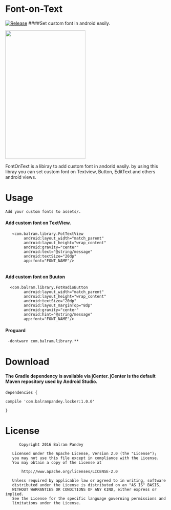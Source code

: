 # Font-on-Text
[![Release](https://img.shields.io/github/release/jitpack/FontOnText.svg?label=Jitpack)](https://jitpack.io/#jitpack/android-example)
####Set custom font in android easily. 

<img align="center" src='https://raw.githubusercontent.com/balrampandey19/FontOnText/master/Screen/img.jpeg' width='250' height='400'/>

FontOnText is a libiray to add custom font in andorid easily. by using this libray you can set custom font on Textview, Button, EditText and others android views.

# Usage
```
Add your custom fonts to assets/.
```

#### Add custom font on TextView.
```
   <com.balram.library.FotTextView
        android:layout_width="match_parent"
        android:layout_height="wrap_content"
        android:gravity="center"
        android:text="@string/message"
        android:textSize="20dp"
        app:font="FONT_NAME"/>
        
```

#### Add custom font on Buuton

```
  <com.balram.library.FotRadioButton
        android:layout_width="match_parent"
        android:layout_height="wrap_content"
        android:textSize="20dp"
        android:layout_marginTop="8dp"
        android:gravity="center"
        android:hint="@string/message"
        app:font="FONT_NAME"/>
```
#### Proguard

```
 -dontwarn com.balram.library.**
```


# Download

#### The Gradle dependency is available via jCenter. jCenter is the default Maven repository used by Android Studio.


```
dependencies {

compile 'com.balrampandey.locker:1.0.0'

}

```

# License

```
      Copyright 2016 Balram Pandey

   Licensed under the Apache License, Version 2.0 (the "License");
   you may not use this file except in compliance with the License.
   You may obtain a copy of the License at

       http://www.apache.org/licenses/LICENSE-2.0

   Unless required by applicable law or agreed to in writing, software
   distributed under the License is distributed on an "AS IS" BASIS,
   WITHOUT WARRANTIES OR CONDITIONS OF ANY KIND, either express or implied.
   See the License for the specific language governing permissions and
   limitations under the License.

```




